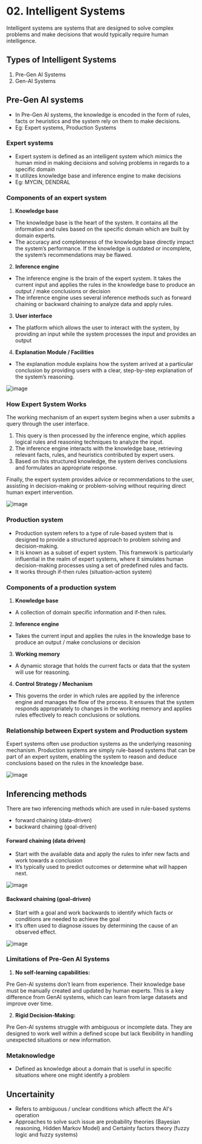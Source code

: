 # 02. Intelligent Systems
Intelligent systems are systems that are designed to solve complex problems and make decisions that would typically require human intelligence.

## Types of Intelligent Systems
1. Pre-Gen AI Systems
2. Gen-AI Systems
   
## Pre-Gen AI systems
- In Pre-Gen AI systems, the knowledge is encoded in the form of rules, facts or heuristics and the system rely on them to make decisions.
- Eg: Expert systems, Production Systems

### Expert systems
- Expert system is defined as an intelligent system which mimics the human mind in making decisions and solving problems in regards to a specific domain
- It utilizes knowledge base and inference engine to make decisions
- Eg: MYCIN, DENDRAL

### Components of an expert system
1. **Knowledge base**
- The knowledge base is the heart of the system. It contains all the information and rules based on the specific domain which are built by domain experts.
- The accuracy and completeness of the knowledge base directly impact the system’s performance. If the knowledge is outdated or incomplete, the system’s recommendations may be flawed.

2. **Inference engine**
- The inference engine is the brain of the expert system. It takes the current input and applies the rules in the knowledge base to produce an output / make conclusions or decision
- The inference engine uses several inference methods such as forward chaining or backward chaining to analyze data and apply rules.

3. **User interface**
- The platform which allows the user to interact with the system, by providing an input while the system processes the input and provides an output

4. **Explanation Module / Facilities**
- The explanation module explains how the system arrived at a particular conclusion by providing users with a clear, step-by-step explanation of the system’s reasoning.

![image](https://github.com/user-attachments/assets/c7017a66-cfbf-4015-be18-51c756bb2d6c)

### How Expert System Works
The working mechanism of an expert system begins when a user submits a query through the user interface.

1. This query is then processed by the inference engine, which applies logical rules and reasoning techniques to analyze the input.
2. The inference engine interacts with the knowledge base, retrieving relevant facts, rules, and heuristics contributed by expert users.
3. Based on this structured knowledge, the system derives conclusions and formulates an appropriate response.

Finally, the expert system provides advice or recommendations to the user, assisting in decision-making or problem-solving without requiring direct human expert intervention.

![image](https://github.com/user-attachments/assets/eb16ef3a-db64-4c53-bc57-e1eb464cb95c)

### Production system 
- Production system refers to a type of rule-based system that is designed to provide a structured approach to problem solving and decision-making.
-  It is known as a subset of expert system. This framework is particularly influential in the realm of expert systems, where it simulates human decision-making processes using a set of predefined rules and facts.
- It works through if-then rules (situation-action system)

### Components of a production system
1. **Knowledge base**
- A collection of domain specific information and if-then rules.

2. **Inference engine**
- Takes the current input and applies the rules in the knowledge base to produce an output / make conclusions or decision

3. **Working memory**
- A dynamic storage that holds the current facts or data that the system will use for reasoning.

4. **Control Strategy / Mechanism**
- This governs the order in which rules are applied by the inference engine and manages the flow of the process. It ensures that the system responds appropriately to changes in the working memory and applies rules effectively to reach conclusions or solutions.

### Relationship between Expert system and Production system
Expert systems often use production systems as the underlying reasoning mechanism. Production systems are simply rule-based systems that can be part of an expert system, enabling the system to reason and deduce conclusions based on the rules in the knowledge base.

![image](https://github.com/user-attachments/assets/15238caf-02e5-4511-ad00-fa93904ce82b)

## Inferencing methods
There are two inferencing methods which are used in rule-based systems
- forward chaining (data-driven)
- backward chaining (goal-driven)

#### Forward chaining (data driven)
- Start with the available data and apply the rules to infer new facts and work towards a conclusion
- It’s typically used to predict outcomes or determine what will happen next.
  
![image](https://github.com/user-attachments/assets/b479eb3c-c4a8-423f-8f16-52b2e216bc87)

#### Backward chaining (goal-driven)
- Start with a goal and work backwards to identify which facts or conditions are needed to achieve the goal
- It’s often used to diagnose issues by determining the cause of an observed effect.

![image](https://github.com/user-attachments/assets/4f22e51b-496a-46bf-996f-e3b067f9682e)

### Limitations of Pre-Gen AI Systems
1. **No self-learning capabilities:**

Pre Gen-AI systems don’t learn from experience. Their knowledge base must be manually created and updated by human    experts. This is a key difference from GenAI systems, which can learn from large datasets and improve over time.

2. **Rigid Decision-Making:**

Pre Gen-AI systems struggle with ambiguous or incomplete data. They are designed to work well within a defined scope but lack flexibility in handling unexpected situations or new information.


### Metaknowledge
- Defined as knowledge about a domain that is useful in specific situations where one might identify a problem

## Uncertainity
- Refers to ambiguous / unclear conditions which affectt the AI's operation
- Approaches to solve such issue are probability theories (Bayesian reasoning, Hidden Markov Model) and Certainty factors theory (fuzzy logic and fuzzy systems)
